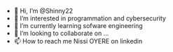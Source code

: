 - 👋 Hi, I’m @Shinny22
- 👀 I’m interested in programmation and cybersecurity
- 🌱 I’m currently learning sofware engineering
- 💞️ I’m looking to collaborate on ...
- 📫 How to reach me Nissi OYERE on linkedin

<!---
Shinny22/Shinny22 is a ✨ special ✨ repository because its `README.md` (this file) appears on your GitHub profile.
You can click the Preview link to take a look at your changes.
--->
